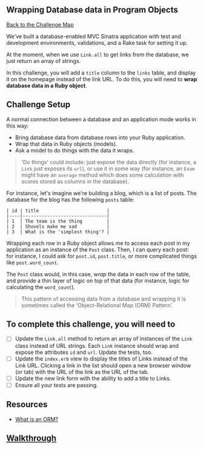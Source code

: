 ## Wrapping Database data in Program Objects

[Back to the Challenge Map](00_challenge_map.md)

We've built a database-enabled MVC Sinatra application with test and development environments, validations, and a Rake task for setting it up.

At the moment, when we use `Link.all` to get links from the database, we just return an array of strings.

In this challenge, you will add a `title` column to the `links` table, and display it on the homepage instead of the link URL. To do this, you will need to **wrap database data in a Ruby object**.

## Challenge Setup

A normal connection between a database and an application mode works in this way:

- Bring database data from database rows into your Ruby application.
- Wrap that data in Ruby objects (models).
- Ask a model to do things with the data it wraps.

> 'Do things' could include: just expose the data directly (for instance, a `Link` just exposes its `url`), or use it in some way (for instance, an `Exam` might have an `average` method which does some calculation with scores stored as columns in the database).

For instance, let's imagine we're building a blog, which is a list of posts. The database for the blog has the following `posts` table:

```
| id | title                         |
|----|-------------------------------|
| 1  | The team is the thing         |
| 2  | Shovels make me sad           |
| 3  | What is the 'simplest thing'? |
```

Wrapping each row in a Ruby object allows me to access each post in my application as an instance of the `Post` class. Then, I can query each post: for instance, I could ask for `post.id`, `post.title`, or more complicated things like `post.word_count`.

The `Post` class would, in this case, _wrap_ the data in each row of the table, and provide a thin layer of logic on top of that data (for instance, logic for calculating the `word_count`).

> This pattern of accessing data from a database and wrapping it is sometimes called the 'Object-Relational Map (ORM) Pattern'.

## To complete this challenge, you will need to

- [ ] Update the `Link.all` method to return an array of instances of the `Link` class instead of URL strings. Each `Link` instance should wrap and expose the attributes `id` and `url`. Update the tests, too.
- [ ] Update the `index.erb` view to display the titles of Links instead of the Link URL. Clicking a link in the list should open a new browser window (or tab) with the URL of the link as the URL of the tab.
- [ ] Update the new link form with the ability to add a title to Links.
- [ ] Ensure all your tests are passing.

## Resources

* [What is an ORM?](https://stackoverflow.com/questions/1152299/what-is-an-object-relational-mapping-framework)

## [Walkthrough](walkthroughs/13.md)
